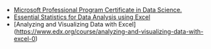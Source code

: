 * [Microsoft Professional Program Certificate in Data Science.](https://www.edx.org/microsoft-professional-program-data-science)
* [Essential Statistics for Data Analysis using Excel](https://www.edx.org/course/essential-statistics-data-analysis-excel-3)
* [Analyzing and Visualizing Data with Excel] (https://www.edx.org/course/analyzing-and-visualizing-data-with-excel-0)